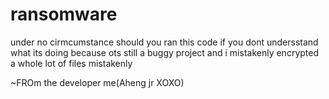 # ransomware



under no cirmcumstance should you ran this code if you dont undersstand what its doing because ots still a buggy project and i mistakenly encrypted a whole lot of files mistakenly 

~FROm the developer me(Aheng jr XOXO)
